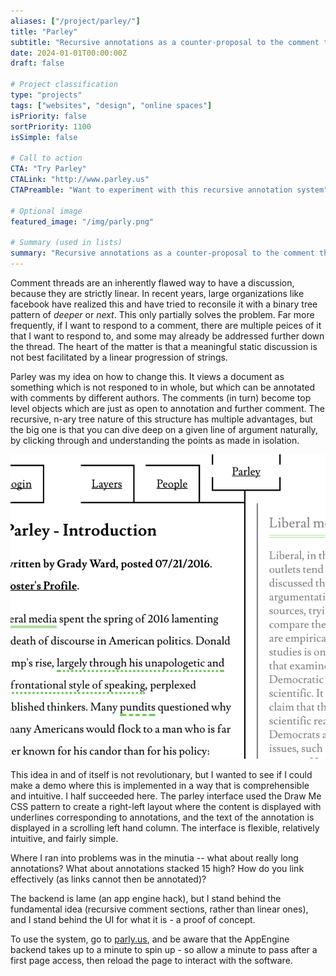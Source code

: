 ```yaml
---
aliases: ["/project/parley/"]
title: "Parley"
subtitle: "Recursive annotations as a counter-proposal to the comment thread"
date: 2024-01-01T00:00:00Z
draft: false

# Project classification
type: "projects"
tags: ["websites", "design", "online spaces"]
isPriority: false 
sortPriority: 1100
isSimple: false

# Call to action
CTA: "Try Parley"
CTALink: "http://www.parley.us"
CTAPreamble: "Want to experiment with this recursive annotation system"

# Optional image
featured_image: "/img/parly.png"

# Summary (used in lists)
summary: "Recursive annotations as a counter-proposal to the comment thread"
---
```


Comment threads are an inherently flawed way to have a discussion, because they are strictly linear.  In recent years, large organizations like facebook have realized this and have tried to reconsile it with a binary tree pattern of _deeper_ or _next_. This only partially solves the problem. Far more frequently, if I want to respond to a comment, there are multiple peices of it that I want to respond to, and some may already be addressed further down the thread.  The heart of the matter is that a meaningful static discussion is not best facilitated by a linear progression of strings.

Parley was my idea on how to change this. It views a document as something which is not responed to in whole, but which can be annotated with comments by different authors.  The comments (in turn) become top level objects which are just as open to annotation and further comment. The recursive, n-ary tree nature of this structure has multiple advantages, but the big one is that you can dive deep on a given line of argument naturally, by clicking through and understanding the points as made in isolation.

![A Photo of the parley interface.](/img/parly.png)

This idea in and of itself is not revolutionary, but I wanted to see if I could make a demo where this is implemented in a way that is comprehensible and intuitive.  I half succeeded here.  The parley interface used the Draw Me CSS pattern to create a right-left layout where the content is displayed with underlines corresponding to annotations, and the text of the annotation is displayed in a scrolling left hand column.  The interface is flexible, relatively intuitive, and fairly simple.

Where I ran into problems was in the minutia -- what about really long annotations? What about annotations stacked 15 high? How do you link effectively (as links cannot then be annotated)? 

The backend is lame (an app engine hack), but I stand behind the fundamental idea (recursive comment sections, rather than linear ones), and I stand behind the UI for what it is - a proof of concept. 

To use the system, go to [parly.us](http://parly.us), and be aware that the AppEngine backend takes up to a minute to spin up - so allow a minute to pass after a first page access, then reload the page to interact with the software.
